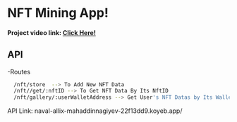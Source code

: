 # NFT Mining App!

#### Project video link: <a href="https://www.loom.com/share/38ce7bdbec934af789eff9f1a4a3cf76?sid=5bd58470-2770-4d79-866c-92c7ea8339e5">Click Here!</a>

## API

-Routes
```bash
  /nft/store  --> To Add New NFT Data
  /nft//get/:nftID --> To Get NFT Data By Its NftID
  /nft/gallery/:userWalletAddress --> Get User's NFT Datas by Its Wallet Address  
```

API Link: naval-allix-mahaddinnagiyev-22f13dd9.koyeb.app/
